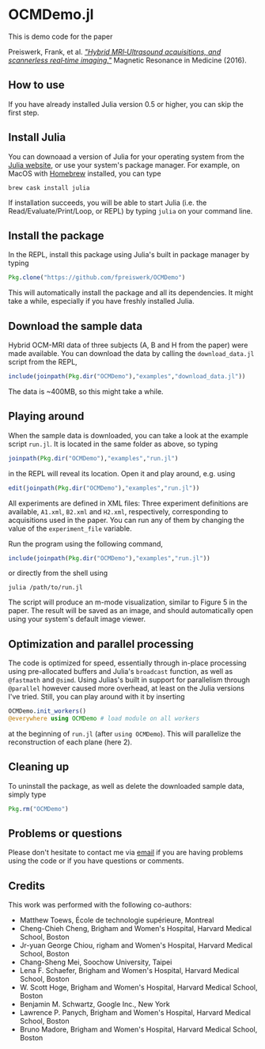 # OCMDemo.jl
This is demo code for the paper

Preiswerk, Frank, et al. [*"Hybrid MRI‐Ultrasound acquisitions, and scannerless real‐time imaging."*](http://onlinelibrary.wiley.com/doi/10.1002/mrm.26467/full) Magnetic Resonance in Medicine (2016).

## How to use
If you have already installed Julia version 0.5 or higher, you can skip the
first step.

## Install Julia
You can downoaad a version of Julia for your operating system from the
[Julia website](http://julialang.org/downloads), or use your system's package
manager. For example, on MacOS with [Homebrew](http://brew.sh) installed, you
can type

```shell
brew cask install julia
```

If installation succeeds, you will be able to start Julia
(i.e. the Read/Evaluate/Print/Loop, or REPL) by typing `julia` on your command
line.

## Install the package
In the REPL, install this package using Julia's built in package manager by typing

```julia
Pkg.clone("https://github.com/fpreiswerk/OCMDemo")
```

This will automatically install the package and all its dependencies. It might
take a while, especially if you have freshly installed Julia.

## Download the sample data
Hybrid OCM-MRI data of three subjects (A, B and H from the paper) were made
available. You can download the data by calling the `download_data.jl` script
from the REPL,

```julia
include(joinpath(Pkg.dir("OCMDemo"),"examples","download_data.jl"))
```

The data is ~400MB, so this might take a while.

## Playing around
When the sample data is downloaded, you can take a look at the example script
`run.jl`. It is located in the same folder as above, so typing

```julia
joinpath(Pkg.dir("OCMDemo"),"examples","run.jl")
```

in the REPL will reveal its location. Open it and play around, e.g. using

```julia
edit(joinpath(Pkg.dir("OCMDemo"),"examples","run.jl"))
```

All experiments are defined in XML files: Three experiment definitions are
available, `A1.xml`, `B2.xml` and `H2.xml`, respectively, corresponding to
acquisitions used in the paper. You can run any of them by changing the value
of the `experiment_file` variable.

Run the program using the following command,

```julia
include(joinpath(Pkg.dir("OCMDemo"),"examples","run.jl"))
```

or directly from the shell using

```shell
julia /path/to/run.jl
```

The script will produce an m-mode visualization, similar to Figure 5 in the
paper. The result will be saved as an image, and should automatically open
using your system's default image viewer.

## Optimization and parallel processing
The code is optimized for speed, essentially through in-place processing using
pre-allocated buffers and Julia's `broadcast` function, as well as `@fastmath`
and `@simd`. Using Julias's built in support for parallelism through `@parallel`
however caused more overhead, at least on the Julia versions I've tried. Still,
you can play around with it by inserting

```julia
OCMDemo.init_workers()
@everywhere using OCMDemo # load module on all workers
```

at the beginning of `run.jl` (after `using OCMDemo`). This will parallelize the
reconstruction of each plane (here 2).

## Cleaning up
To uninstall the package, as well as delete the downloaded sample data, simply
type

```julia
Pkg.rm("OCMDemo")
```

## Problems or questions
Please don't hesitate to contact me via [email](mailto:frank@bwh.harvard.edu) if
you are having problems using the code or if you have questions or comments.

## Credits
This work was performed with the following co-authors:

- Matthew Toews, École de technologie supérieure, Montreal
- Cheng-Chieh Cheng, Brigham and Women's Hospital, Harvard Medical School, Boston
- Jr-yuan George Chiou, righam and Women's Hospital, Harvard Medical School, Boston
- Chang-Sheng Mei, Soochow University, Taipei
- Lena F. Schaefer, Brigham and Women's Hospital, Harvard Medical School, Boston
- W. Scott Hoge, Brigham and Women's Hospital, Harvard Medical School, Boston
- Benjamin M. Schwartz, Google Inc., New York
- Lawrence P. Panych, Brigham and Women's Hospital, Harvard Medical School, Boston
- Bruno Madore, Brigham and Women's Hospital, Harvard Medical School, Boston
